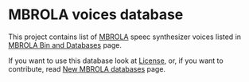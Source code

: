 # MBROLA voices database

This project contains list of [MBROLA](http://tcts.fpms.ac.be/synthesis/mbrola.html) speec synthesizer voices
listed in [MBROLA Bin and Databases](http://www.tcts.fpms.ac.be/synthesis/mbrola/mbrcopybin.html) page.

If you want to use this database look at [License](LICENSE.md), or, if you want to contribute, read [New MBROLA databases](http://tcts.fpms.ac.be/synthesis/mbrola.html) page.
